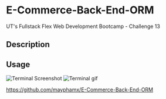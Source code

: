 # E-Commerce-Back-End-ORM
UT's Fullstack Flex Web Development Bootcamp - Challenge 13

## Description


## Usage
![Terminal Screenshot](images/Screenshot.png)
![Terminal gif](images/Screenshot.png)


https://github.com/mayphamx/E-Commerce-Back-End-ORM